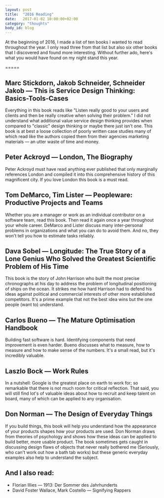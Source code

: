 ```yaml
---
layout: post
title:  "2016 Reading"
date:   2017-01-02 10:00:00+02:00
category: "thoughts"
body_id: blog
---
```


At the beginning of 2016, I made a list of ten books I wanted to read throughout the year. I only read three from that list but also six other books that I discovered and found more interesting. Without further ado, here's what you would have found on my night stand this year. 

=====

## Marc Stickdorn, Jakob Schneider, Schneider Jakob — This is Service Design Thinking: Basics-Tools-Cases

Everything in this book reads like "Listen really good to your users and clients and then be really creative when solving their problem." I did not understand what additional value service design thinking provides when compared to "classic" design thinking or maybe there just isn't one. This book is at best a loose collection of poorly written case studies many of which read like the authors copied them from their agencies marketing materials — an utter waste of time and money. 

## Peter Ackroyd — London, The Biography

Peter Ackroyd must have read anything ever published that only marginally references London and compiled it into this comprehensive history of this magnificent city. If you love London this book is a must read.

## Tom DeMarco, Tim Lister — Peopleware: Productive Projects and Teams

Whether you are a manager or work as an individual contributor on a software team, read this book. Then read it again once a year throughout your whole career. DeMarco and Lister discuss many inter-personal problems in organizations and what you can do to avoid them. And no, they won't tell you how to estimate tasks reliably. 

## Dava Sobel — Longitude: The True Story of a Lone Genius Who Solved the Greatest Scientific Problem of His Time

This book is the story of John Harrison who built the most precise chronographs at his day to address the problem of longitudinal positioning of ships on the ocean. It strikes me how hard Harrison had to defend his ideas against political and commercial interests of other more established competitors. It's a prime example that not the best idea wins but the one people (want to) understand. 

## Carlos Bueno — The Mature Optimisation Handbook

Building fast software is hard. Identifying components that need improvement is even harder. Bueno discusses what to measure, how to measure and how to make sense of the numbers. It's a small read, but it's incredibly valuable. 

## Laszlo Bock — Work Rules

In a nutshell: Google is the greatest place on earth to work for; so remarkable that there is not much room for critical reflection. That said, you will still find lot's of valuable ideas about how to recruit and keep talent on board, many of which can be applied to any organisation.

## Don Norman — The Design of Everyday Things

If you build things, this book will help you understand how the appearance of your products shapes how your products are used. Don Norman draws from theories of psychology and shows how these ideas can be applied to build better, more usable product. The book sometimes gets caught in discussing design flaws of objects that never really bothered me (Seriously, who can't work out how a bath tab works) but these generic everyday examples also help to understand the subject.

## And I also read:

- Florian Illies — 1913: Der Sommer des Jahrhunderts
- David Foster Wallace, Mark Costello — Signifying Rappers
